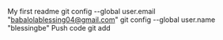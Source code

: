 My first readme
git config --global user.email "babalolablessing04@gmail.com"
git config --global user.name "blessingbe"
Push code
git add
